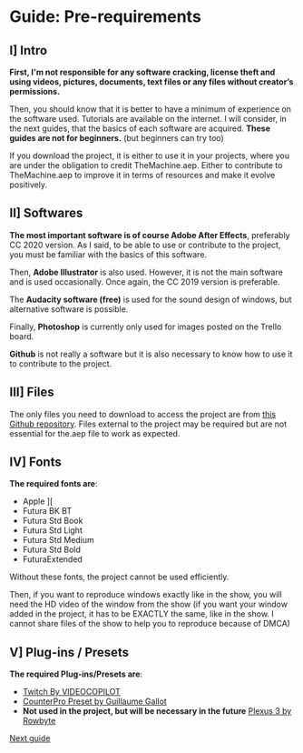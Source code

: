 # Guide: Pre-requirements

## I] Intro

  **First, I'm not responsible for any software cracking, license theft and using videos, pictures, documents, text files or any files without creator’s permissions.**
  
  Then, you should know that it is better to have a minimum of experience on the software used. Tutorials are available on the internet. I will consider, in the next guides, that the basics of each software are acquired.
  **These guides are not for beginners.** (but beginners can try too)
  
  If you download the project, it is either to use it in your projects, where you are under the obligation to credit TheMachine.aep. Either to contribute to TheMachine.aep to improve it in terms of resources and make it evolve positively.

## II] Softwares

  **The most important software is of course Adobe After Effects**, preferably CC 2020 version.
  As I said, to be able to use or contribute to the project, you must be familiar with the basics of this software.
  
  Then, **Adobe Illustrator** is also used. However, it is not the main software and is used occasionally. Once again, the CC 2019 version is preferable.
  
  The **Audacity software (free)** is used for the sound design of windows, but alternative software is possible.
  
  Finally, **Photoshop** is currently only used for images posted on the Trello board.
  
  **Github** is not really a software but it is also necessary to know how to use it to contribute to the project.

## III] Files

  The only files you need to download to access the project are from [this Github repository](https://github.com/Elarson31/TheMachine.aep-Project). Files external to the project may be required but are not essential for the.aep file to work as expected.

## IV] Fonts

  **The required fonts are**:
  - Apple ][
  - Futura BK BT
  - Futura Std Book
  - Futura Std Light
  - Futura Std Medium
  - Futura Std Bold
  - FuturaExtended
  
  Without these fonts, the project cannot be used efficiently.
  
  Then, if you want to reproduce windows exactly like in the show, you will need the HD video of the window from the show (if you want your window added in the project, it has to be EXACTLY the same, like in the show. I cannot share files of the show to help you to reproduce because of DMCA)

## V] Plug-ins / Presets

  **The required Plug-ins/Presets are**:
  - [Twitch By VIDEOCOPILOT](https://www.videocopilot.net/products/twitch/)
  - [CounterPro Preset by Guillaume Gallot](https://www.motion-cafe.com/preset-counterpro)
  - **Not used in the project, but will be necessary in the future** [Plexus 3 by Rowbyte](https://aescripts.com/plexus/)
 
[Next guide](https://github.com/Elarson31/TheMachine.aep-Project/blob/master/Guides/Install.md)
